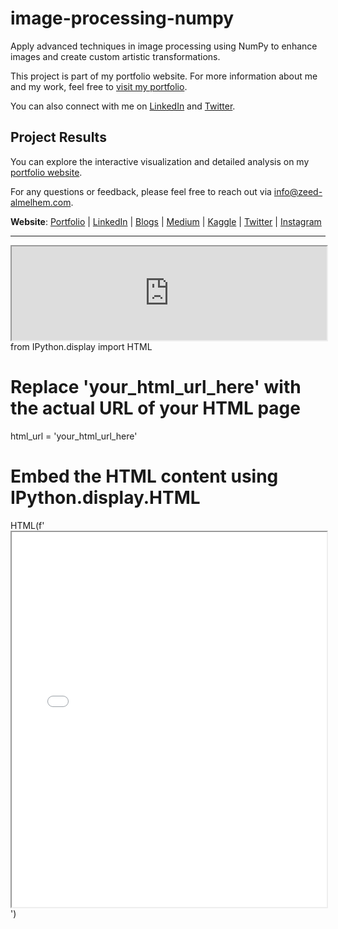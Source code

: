 # image-processing-numpy
Apply advanced techniques in image processing using NumPy to enhance images and create custom artistic transformations.

This project is part of my portfolio website. For more information about me and my work, feel free to [visit my portfolio](https://www.zeed-almelhem.com).

You can also connect with me on [LinkedIn]( https://www.linkedin.com/in/zeed-almelhem) and [Twitter](https://twitter.com/Zeed_almelhem).


## Project Results

You can explore the interactive visualization and detailed analysis on my [portfolio website](https://www.zeed-almelhem.com).


For any questions or feedback, please feel free to reach out via info@zeed-almelhem.com.

**Website**: [Portfolio](https://www.zeed-almelhem.com/) | [LinkedIn](https://www.linkedin.com/in/zeed-almelhem) | [Blogs](https://www.zeed-almelhem.com/blog) | [Medium](https://medium.com/@zeed.almelhem) | [Kaggle](https://www.kaggle.com/zeeda1melhem) | [Twitter](https://twitter.com/Zeed_almelhem) | [Instagram](https://www.instagram.com/zeed_almelhem/)

----
<iframe src="https://www.zeed-almelhem.com/image-manipulation" width="100%" height="auto"></iframe>
from IPython.display import HTML

# Replace 'your_html_url_here' with the actual URL of your HTML page
html_url = 'your_html_url_here'

# Embed the HTML content using IPython.display.HTML
HTML(f'<iframe src="{html_url}" width="100%" height="600"></iframe>')
